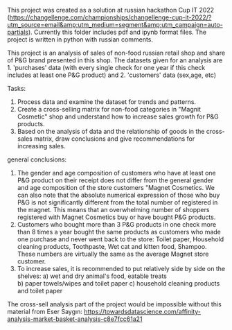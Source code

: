 This project was created as a solution at russian hackathon Cup IT 2022 (https://changellenge.com/championships/changellenge-cup-it-2022/?utm_source=email&amp;utm_medium=segment&amp;utm_campaign=auto-partials). 
Currently this folder includes pdf and ipynb format files. The project is written in python with russian comments.

This project is an analysis of sales of non-food russian retail shop and share of P&G brand presented in this shop. 
The datasets given for an analysis are 1. 'purchases' data (with every single check for one year if this check includes at least one P&G product) and 2. 'customers' data (sex,age, etc) 

Tasks:
1. Process data and examine the dataset for trends and patterns.
2. Create a cross-selling matrix for non-food categories in "Magnit Cosmetic" shop and understand how to increase sales growth for P&G products.
3. Based on the analysis of data and the relationship of goods in the cross-sales matrix, draw conclusions and give recommendations for increasing sales. 


general conclusions: 
1. The gender and age composition of customers who have at least one P&G product on their receipt does not differ from the general gender and age composition of the store customers
"Magnet Cosmetics. We can also note that the absolute numerical expression of those who buy P&G is not significantly different from the total number of registered in the magnet. This means that an overwhelming number of shoppers registered with Magnet Cosmetics buy or have bought P&G products.
2. Customers who bought more than 3 P&G products in one check more than 8 times a year bought the same products as customers who made one purchase and never went back to the store: Toilet paper, Household cleaning products, Toothpaste, Wet cat and kitten food, Shampoo. These numbers are virtually the same as the average Magnet store customer. 
3. To increase sales, it is recommended to put relatively side by side on the shelves:
a) wet and dry animal's food, eatable treats  
b) paper towels/wipes and toilet paper 
c) household cleaning products and toilet paper

The cross-sell analysis part of the project would be impossible without this material from Eser Saygın: https://towardsdatascience.com/affinity-analysis-market-basket-analysis-c8e7fcc61a21
